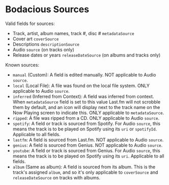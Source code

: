 # Bodacious Sources

Valid fields for sources:
* Track, artist, album names, track #, disc # `metadataSource`
* Cover art `coverSource`
* Descriptions `descriptionSource`
* Audio `source` (on tracks only)
* Release dates or years `releaseDateSource` (on albums and tracks only)

Known sources:
* `manual` (Custom): A field is edited manually. NOT applicable to Audio `source`.
* `local` (Local File): A file was found on the local file system. ONLY applicable to Audio `source`.
* `inferred` (Inferred from Context): A field was inferred from context. When `metadataSource` field is set to this value Last.fm will not scrobble them by default, and an icon will display next to the track name on the Now Playing screen to indicate this. ONLY applicable to `metadataSource`.
* `ripped`: A file was ripped from a CD. ONLY applicable to Audio `source`.
* `spotify`: A field or track is sourced from Spotify. For Audio `source`, this means the track is to be played on Spotify using its `uri` or `spotifyId`. Applicable to all fields.
* `lastfm`: A field is sourced from Last.fm. NOT applicable to Audio `source`.
* `genius`: A field is sourced from Genius.  NOT applicable to Audio `source`.
* `youtube`: A field or track is sourced from Genius. For Audio `source`, this means the track is to be played on Spotify using its `uri`. Applicable to all fields.
* `album` (Same as album): A field is sourced from its album. This is the track's assigned `album`, and so it's only applicable to `coverSource` and `releaseDateSource` on tracks with albums.